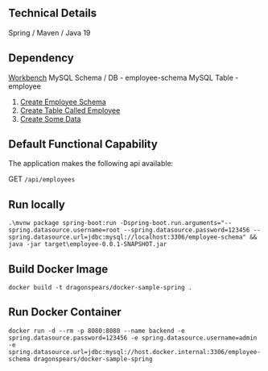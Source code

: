 ## Technical Details

Spring / Maven / Java 19

## Dependency

[Workbench](https://www.mysql.com/products/workbench/)
MySQL Schema / DB - employee-schema
MySQL Table - employee

1. [Create Employee Schema](docker-mysql-8/create-schema.sql)
2. [Create Table Called Employee](docker-mysql-8/create-table.sql) 
3. [Create Some Data](docker-mysql-8/create-data.sql) 

## Default Functional Capability

The application makes the following api available:

GET `/api/employees`

## Run locally

`.\mvnw package spring-boot:run -Dspring-boot.run.arguments="--spring.datasource.username=root --spring.datasource.password=123456 --spring.datasource.url=jdbc:mysql://localhost:3306/employee-schema" && java -jar target\employee-0.0.1-SNAPSHOT.jar`

## Build Docker Image

`docker build -t dragonspears/docker-sample-spring .`

## Run Docker Container

`docker run -d --rm -p 8080:8080 --name backend -e spring.datasource.password=123456 -e spring.datasource.username=admin -e spring.datasource.url=jdbc:mysql://host.docker.internal:3306/employee-schema dragonspears/docker-sample-spring`



